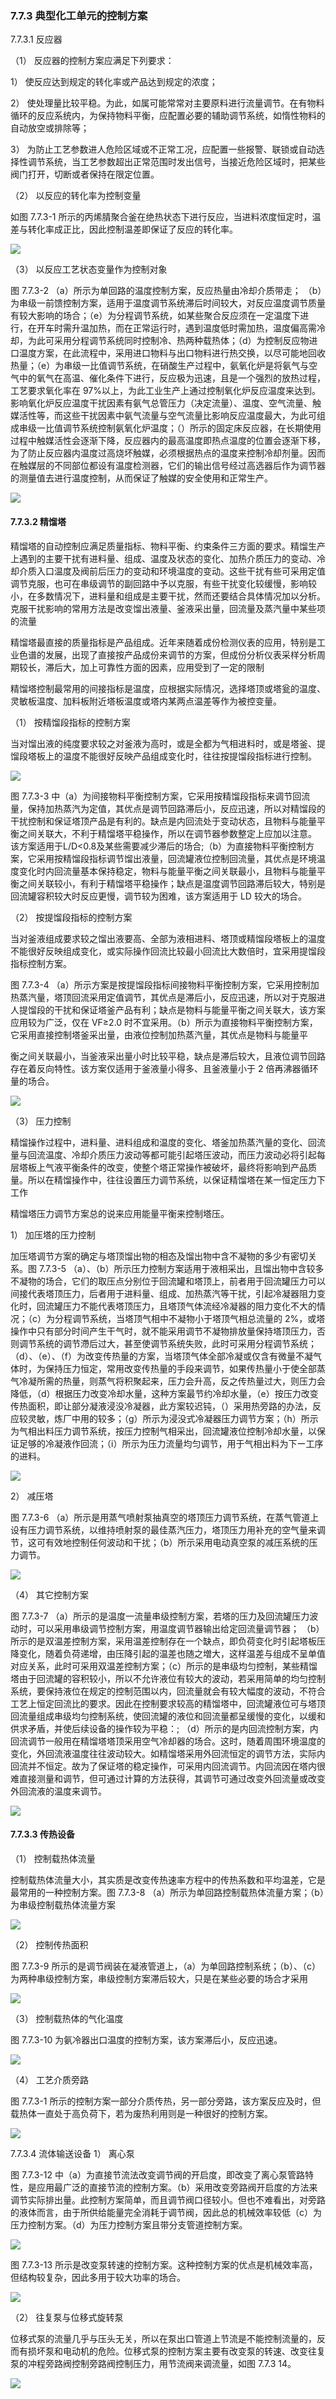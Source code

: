 ### 7.7.3 典型化工单元的控制方案

7.7.3.1 反应器

 （1） 反应器的控制方案应满足下列要求：

1） 使反应达到规定的转化率或产品达到规定的浓度；

2） 使处理量比较平稳。为此，如属可能常常对主要原料进行流量调节。在有物料循环的反应系统内，为保持物料平衡，应配置必要的辅助调节系统，如惰性物料的自动放空或排除等；

3） 为防止工艺参数进人危险区域或不正常工况，应配置一些报警、联锁或自动选择性调节系统，当工艺参数超出正常范围时发出信号，当接近危险区域时，把某些阀门打开，切断或者保持在限定位置。

 （2） 以反应的转化率为控制变量

如图 7.7.3-1 所示的丙烯腈聚合釜在绝热状态下进行反应，当进料浓度恒定时，温差与转化率成正比，因此控制温差即保证了反应的转化率。

![](https://raw.githubusercontent.com/dalong0514/selfstudy/master/图片链接/化工书籍/2019622.PNG)

（3） 以反应工艺状态变量作为控制对象

图 7.7.3-2 （a）所示为单回路的温度控制方案，反应热量由冷却介质带走； （b）为串级一前馈控制方案，适用于温度调节系统滞后时间较大，对反应温度调节质量有较大影响的场合；（e）为分程调节系统，如某些聚合反应须在一定温度下进行，在开车时需升温加热，而在正常运行时，遇到温度低时需加热，温度偏高需冷却，为此可采用分程调节系统同时控制冷、热两种载热体；（d）为控制反应物进口温度方案，在此流程中，采用进口物料与出口物料进行热交换，以尽可能地回收热量；（e）为串级一比值调节系统，在硝酸生产过程中，氨氧化炉是将氨气与空气中的氧气在高温、催化条件下进行，反应极为迅速，且是一个强烈的放热过程，工艺要求氧化率在 97%以上，为此工业生产上通过控制氧化炉反应温度来达到。影响氧化炉反应温度干扰因素有氨气总管压力（决定流量）、温度、空气流量、触媒活性等，而这些干扰因素中氨气流量与空气流量比影响反应温度最大，为此可组成串级一比值调节系统控制氨氧化炉温度；（）所示的固定床反应器，在长期使用过程中触媒活性会逐渐下降，反应器内的最高温度即热点温度的位置会逐渐下移，为了防止反应器内温度过高烧坏触媒，必须根据热点的温度来控制冷却剂量。因而在触媒层的不同部位都设有温度检测器，它们的输出信号经过高选器后作为调节器的测量值去进行温度控制，从而保证了触媒的安全使用和正常生产。

![](https://raw.githubusercontent.com/dalong0514/selfstudy/master/图片链接/化工书籍/2019623.PNG)

#### 7.7.3.2 精馏塔

精馏塔的自动控制应满足质量指标、物料平衡、约束条件三方面的要求。精馏生产上遇到的主要干扰有进料量、组成、温度及状态的变化、加热介质压力的变动、冷却介质入口温度及阀前后压力的变动和环境温度的变动。这些干扰有些可采用定值调节克服，也可在串级调节的副回路中予以克服，有些干扰变化较缓慢，影响较小，在多数情况下，进料量和组成是主要干扰，然而还要结合具体情况加以分析。克服干扰影响的常用方法是改变馏出液量、釜液采出量，回流量及蒸汽量中某些项的流量

精馏塔最直接的质量指标是产品组成。近年来随着成份检测仪表的应用，特别是工业色谱的发展，出现了直接按产品成份来调节的方案，但成份分析仪表采样分析周期较长，滞后大，加上可靠性方面的因素，应用受到了一定的限制

精馏塔控制最常用的间接指标是温度，应根据实际情况，选择塔顶或塔瓮的温度、灵敏板温度、加料板附近塔板温度或塔内某两点温差等作为被控变量。

 （1） 按精馏段指标的控制方案
 
 当对馏出液的纯度要求较之对釜液为高时，或是全都为气相进料时，或是塔釜、提馏段塔板上的温度不能很好反映产品组成变化时，往往按提馏段指标进行控制。
 
 ![](https://raw.githubusercontent.com/dalong0514/selfstudy/master/图片链接/化工书籍/2019624.PNG)
 
 图 7.7.3-3 中（a）为间接物料平衡控制方案，它采用按精馏段指标来调节回流量，保持加热蒸汽为定值，其优点是调节回路滞后小，反应迅速，所以对精馏段的干扰控制和保证塔顶产品是有利的。缺点是内回流处于变动状态，且物料与能量平衡之间关联大，不利于精馏塔平稳操作，所以在调节器参数整定上应加以注意。 该方案适用于L/D<0.8及某些需要减少滞后的场合;（b）为直接物料平衡控制方案，它采用按精馏段指标调节馏出液量，回流罐液位控制回流量，其优点是环境温度变化时内回流量基本保持稳定，物料与能量平衡之间关联最小，且物料与能量平衡之间关联较小，有利于精馏塔平稳操作；缺点是温度调节回路滞后较大，特别是回流罐容积较大时反应更慢，调节较为困难，该方案适用于 LD 较大的场合。

 （2） 按提馏段指标的控制方案

当对釜液组成要求较之馏出液要高、全部为液相进料、塔顶或精馏段塔板上的温度不能很好反映组成变化，或实际操作回流比较最小回流比大数倍时，宜采用提馏段指标控制方案。

图 7.7.3-4 （a）所示方案是按提馏段指标间接物料平衡控制方案，它采用控制加热蒸汽量，塔顶回流采用定值调节，其优点是滞后小，反应迅速，所以对于克服进人提馏段的干扰和保证塔釜产品有利；缺点是物料与能量平衡之间关联大，该方案应用较为广泛，仅在 VF≥2.0 时不宜采用。（b）所示为直接物料平衡控制方案，它采用直接控制塔釜采出量，由液位控制加热蒸汽量，其优点是物料与能量平

衡之间关联最小，当釜液采出量小时比较平稳，缺点是滞后较大，且液位调节回路存在着反向特性。该方案仅适用于釜液量小得多、且釜液量小于 2 倍再沸器循环量的场合。

![](https://raw.githubusercontent.com/dalong0514/selfstudy/master/图片链接/化工书籍/2019635.PNG)

（3） 压力控制

精馏操作过程中，进料量、进料组成和温度的变化、塔釜加热蒸汽量的变化、回流量与回流温度、冷却介质压力波动等都可能引起塔压波动，而压力波动必将引起每层塔板上气液平衡条件的改变，使整个塔正常操作被破坏，最终将影响到产品质量。所以在精馏操作中，往往设置压力调节系统，以保证精馏塔在某一恒定压力下工作

精馏塔压力调节方案总的说来应用能量平衡来控制塔压。

1） 加压塔的压力控制

加压塔调节方案的确定与塔顶馏出物的相态及馏出物中含不凝物的多少有密切关系。图 7.7.3-5 （a）、（b）所示压力控制方案适用于液相采出，且馏出物中含较多不凝物的场合，它们的取压点分别位于回流罐和塔顶上，前者用于回流罐压力可以间接代表塔顶压力，后者用于进料量、组成、加热蒸汽等干扰，引起冷凝器阻力变化时，回流罐压力不能代表塔顶压力，且塔顶气体流经冷凝器的阻力变化不大的情况；（c）为分程调节系统，当塔顶气相中不凝物小于塔顶气相总流量的 2%，或塔操作中只有部分时间产生干气时，就不能采用调节不凝物排放量保持塔顶压力，否则调节系统的调节滯后过大，甚至使调节系统失败，此时可采用分程调节系统； （d）、（e）、（f）为改变传热量的方案，当塔顶气体全部冷凝或仅含有微量不凝气体时，为保持压力恒定，常用改变传热量的手段来调节，如果传热量小于使全部蒸气冷凝所需的热量，则蒸气将积聚起来，压力会升高，反之传热量过大，则压力会降低，（d）根据压力改变冷却水量，这种方案最节约冷却水量，（e）按压力改变传热面积，即让部分凝液浸没冷凝器，此方案较迟钝，（）采用热旁路的办法，反应较灵敏，炼厂中用的较多；（g）所示为浸没式冷凝器压力调节方案；（h）所示为气相出料压力调节系统，按压力控制气相采出，回流罐液位控制冷却水量，以保证足够的冷凝液作回流；（i）所示为压力流量均匀调节，用于气相出料为下ー工序的进料。

![](https://raw.githubusercontent.com/dalong0514/selfstudy/master/图片链接/化工书籍/2019625.PNG)

2） 减压塔

图 7.7.3-6 （a）所示是用蒸气喷射泵抽真空的塔顶压力调节系统，在蒸气管道上设有压力调节系统，以维持喷射泵的最佳蒸汽压力，塔顶压力用补充的空气量来调节，这可有效地控制任何波动和干扰；（b）所示采用电动真空泵的减压系统的压力调节。

![](https://raw.githubusercontent.com/dalong0514/selfstudy/master/图片链接/化工书籍/2019626.PNG)

（4） 其它控制方案

图 7.7.3-7 （a）所示的是温度一流量串级控制方案，若塔的压力及回流罐压力波动时，可以采用串级调节控制方案，用温度调节器输出给定回流量调节器； （b）所示的是双温差控制方案，采用温差控制存在一个缺点，即负荷变化时引起塔板压降变化，随着负荷递增，由压降引起的温差也随之増大，这样温差与组成不呈单值对应关系，此时可采用双温差控制方案；（c）所示的是串级均匀控制，某些精馏塔由于回流罐的容积较小，所以不允许液位有较大的波动，若采用简单的均匀控制系统，要保持液位在规定的控制范围以内，回流量就会有较大幅度的波动，不符合工艺上恒定回流比的要求。因此在控制要求较高的精馏塔中，回流罐液位可与塔顶回流量组成串级均匀控制系统，使回流罐的液位和回流量都呈缓慢的变化，以缓和供求矛盾，并使后续设备的操作较为平稳：; （d）所示的是内回流控制方案，内回流调节一般用在精馏塔塔顶采用空气冷却器的场合。这时，随着周围环境温度的变化，外回流液温度往往波动较大。如精馏塔采用外回流恒定的调节方法，实际内回流并不恒定。故为了保证塔的稳定操作，可采用内回流调节。内回流因在塔内很难直接测量和调节，但可通过计算的方法获得，其调节可通过改变外回流量或改变外回流液的温度来调节。

![](https://raw.githubusercontent.com/dalong0514/selfstudy/master/图片链接/化工书籍/2019627.PNG)

#### 7.7.3.3 传热设备

（1） 控制载热体流量

控制载热体流量大小，其实质是改变传热速率方程中的传热系数和平均温差，它是最常用的一种控制方案。图 7.7.3-8 （a）所示为单回路控制载热体流量方案；（b）为串级控制载热体流量方案

![](https://raw.githubusercontent.com/dalong0514/selfstudy/master/图片链接/化工书籍/2019628.PNG)

（2） 控制传热面积

图 7.7.3-9 所示的是调节阀装在凝液管道上，（a）为单回路控制系统；（b）、（c）为两种串级控制方案，串级控制方案滞后较大，只是在某些必要的场合才采用

![](https://raw.githubusercontent.com/dalong0514/selfstudy/master/图片链接/化工书籍/2019629.PNG)

（3） 控制载热体的气化温度

图 7.7.3-10 为氨冷器出口温度的控制方案，该方案滞后小，反应迅速。

![](https://raw.githubusercontent.com/dalong0514/selfstudy/master/图片链接/化工书籍/2019630.PNG)

（4） 工艺介质旁路

图 7.7.3-1 所示的控制方案一部分介质传热，另一部分旁路，该方案反应及时，但载热体一直处于高负荷下，若为废热利用则是一种很好的控制方案。

![](https://raw.githubusercontent.com/dalong0514/selfstudy/master/图片链接/化工书籍/2019631.PNG)

7.7.3.4 流体输送设备 1） 离心泵

图 7.7.3-12 中（a）为直接节流法改变调节阀的开启度，即改变了离心泵管路特性，是应用最广泛的直接节流的控制方案。（b）采用改变旁路阀开启度的方法来调节实际排出量。此控制方案简单，而且调节阀口径较小。但也不难看出，对旁路的液体而言，由于所供给能量完全消耗于调节阀，因此总的机械效率较低（c）为压力控制方案。（d）为压力控制方案且带分支管道控制方案。

![](https://raw.githubusercontent.com/dalong0514/selfstudy/master/图片链接/化工书籍/2019632.PNG)

图 7.7.3-13 所示是改变泵转速的控制方案。这种控制方案的优点是机械效率高，但结构较复杂，因此多用于较大功率的场合。

![](https://raw.githubusercontent.com/dalong0514/selfstudy/master/图片链接/化工书籍/2019633.PNG)

（2） 往复泵与位移式旋转泵

位移式泵的流量几乎与压头无关，所以在泵出口管道上节流是不能控制流量的，反而有损坏泵和电动机的危险。位移式泵的控制方案主要有改变泵的转速、改变往复泵的冲程旁路阀控制旁路阀控制压力，用节流阀来调流量，如图 7.7.3 14。

![](https://raw.githubusercontent.com/dalong0514/selfstudy/master/图片链接/化工书籍/2019634.PNG)

